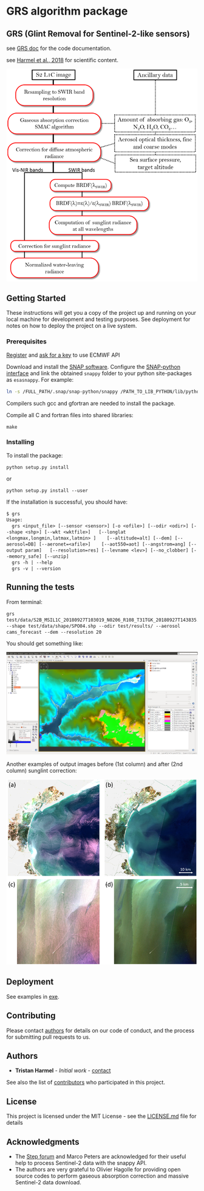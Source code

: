 # GRS algorithm package
## GRS (Glint Removal for Sentinel-2-like sensors)

see [GRS doc](docs2/html/page.html) for the code documentation.

see [Harmel et al., 2018](https://www.sciencedirect.com/science/article/pii/S0034425717304856)
 for scientific content. 
 
![flowchart](images/flowchart_sunglint_S2.png)

## Getting Started

These instructions will get you a copy of the project up and running on your local machine for development and testing purposes. See deployment for notes on how to deploy the project on a live system.

### Prerequisites

[Register](https://apps.ecmwf.int/registration/) and [ask for a key](https://confluence.ecmwf.int/display/WEBAPI/Accessing+ECMWF+data+servers+in+batch#AccessingECMWFdataserversinbatch-key) to use ECMWF API

Download and install the [SNAP software](http://step.esa.int/main/download/). 
Configure the [SNAP-python interface](https://senbox.atlassian.net/wiki/spaces/SNAP/pages/50855941/Configure+Python+to+use+the+SNAP-Python+snappy+interface) 
and link the obtained `snappy` folder to your python site-packages as `esasnappy`. For example:

```bash
ln -s /FULL_PATH/.snap/snap-python/snappy /PATH_TO_LIB_PYTHON/lib/python3.6/site-packages/esasnappy
```


Compilers such gcc and gfortran are needed to install the package.

Compile all C and fortran files into shared libraries:

```
make
```

### Installing

To install the package:
```
python setup.py install
```

or 

```
python setup.py install --user
```

If the installation is successful, you should have:
```
$ grs
Usage:
  grs <input_file> [--sensor <sensor>] [-o <ofile>] [--odir <odir>] [--shape <shp>] [--wkt <wktfile>]   [--longlat <longmax,longmin,latmax,latmin> ]    [--altitude=alt] [--dem] [--aerosol=DB] [--aeronet=<afile>]    [--aot550=aot] [--angstrom=ang] [--output param]   [--resolution=res] [--levname <lev>] [--no_clobber] [--memory_safe] [--unzip]
  grs -h | --help
  grs -v | --version
```

## Running the tests
From terminal:
```
grs test/data/S2B_MSIL1C_20180927T103019_N0206_R108_T31TGK_20180927T143835.SAFE --shape test/data/shape/SPO04.shp --odir test/results/ --aerosol cams_forecast --dem --resolution 20
```
You should get something like:

![image_output](images/example_snap_grs_image.png)

Another examples of output images before (1st column) and after  (2nd column) sunglint correction:

![image_output](images/Fig_valid_qualit_sea_scale.png)

## Deployment

See examples in [exe](exe).

## Contributing

Please contact [authors](tristan.harmel@ntymail.com) for details on our code of conduct, and the process for submitting pull requests to us.

## Authors

* **Tristan Harmel** - *Initial work* - [contact](tristan.harmel@ntymail.com)

See also the list of [contributors](...) who participated in this project.

## License

This project is licensed under the MIT License - see the [LICENSE.md](LICENSE.md) file for details

## Acknowledgments

* The [Step forum](http://forum.step.esa.int) and Marco Peters are acknowledged for their useful help to process Sentinel-2 data
with the snappy API.
* The authors are very grateful to Olivier Hagolle
for providing open source codes to perform gaseous absorption correction and massive Sentinel-2 data download.
